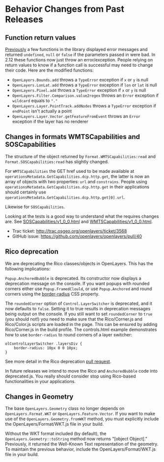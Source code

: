 # Behavior Changes from Past Releases

## Function return values

[Previously][prev] a few functions in the library displayed error messages and returned `undefined`, `null` or `false` if the parameters passed in were bad. In 2.12 these functions now just throw an error/exception. People relying on return values to know if a function call is successful may need to change their code. Here are the modified functions:

 * `OpenLayers.Bounds.add` throws a `TypeError` exception if `x` or `y` is null
 * `OpenLayers.LonLat.add` throws a `TypeError` exception if `lon` or `lat` is null
 * `OpenLayers.Pixel.add` throws a `TypeError` exception if `x` or `y` is null
 * `OpenLayers.Filter.Comparison.value2regex` throws an `Error` exception if `wildcard` equals to `"."`
 * `OpenLayers.Layer.PointTrack.addNodes` throws a `TypeError` exception if `endPoint` isn't actually a point
 * `OpenLayers.Layer.Vector.getFeatureFromEvent` throws an `Error` exception if the layer has no renderer

[prev]: https://github.com/openlayers/openlayers/commit/6e9a3e4c13e00c29daf28efd92b63c2390e69231

## Changes in formats WMTSCapabilities and SOSCapabilities

The structure of the object returned by `Format.WMTSCapabilities:read` and `Format.SOSCapabilities:read` has slightly changed.

For `WMTSCapabilities` the GET href used to be made available at `operationsMetadata.GetCapabilities.dcp.http.get`, the latter is now an array of objects with two properties: `url` and `constrains`. People using `operationsMetadata.GetCapabilities.dcp.http.get` in their applications should certainly use `operationsMetadata.GetCapabilities.dcp.http.get[0].url`.

Likewise for `SOSCapabilities`.

Looking at the tests is a good way to understand what the requires changes are. See [SOSCapabilities/v1_0_0.html](https://github.com/openlayers/openlayers/blob/master/tests/Format/SOSCapabilities/v1_0_0.html) and [WMTSCapabilities/v1_0_0.html](https://github.com/openlayers/openlayers/blob/master/tests/Format/WMTSCapabilities/v1_0_0.html).

 * Trac ticket: http://trac.osgeo.org/openlayers/ticket/3568
 * GitHub issue: https://github.com/openlayers/openlayers/pull/40


## Rico deprecation

We are deprecating the Rico classes/objects in OpenLayers. This has the following implications:

`Popup.AnchoredBubble` is deprecated. Its constructor now displays a deprecation message on the console. If you want popups with rounded corners either use `Popup.FramedClould`, or use `Popup.Anchored` and round corners using the [border-radius](https://developer.mozilla.org/en/CSS/border-radius) CSS property.

The `roundedCorner` option of `Control.LayerSwitcher` is deprecated, and it now defaults to `false`. Setting it to true results in deprecation messages being output on the console. If you still want to set `roundedCorner` to `true` (you should not!) you need to make sure that the Rico/Corner.js and Rico/Color.js scripts are loaded in the page. This can be ensured by adding Rico/Corner.js in the build profile. The controls.html example demonstrates how to use `border-radius` to round corners of a layer switcher:


    olControlLayerSwitcher .layersDiv {
        border-radius: 10px 0 0 10px;
    }

See more detail in the Rico deprecation [pull request](https://github.com/openlayers/openlayers/pull/99).

In future releases we intend to move the Rico and `AnchoredBubble` code into deprecated.js. You really should consider stop using Rico-based functionalities in your applications.

## Changes in Geometry

The base `OpenLayers.Geometry` class no longer depends on `OpenLayers.Format.WKT` or `OpenLayers.Feature.Vector`.  If you want to make use of the `OpenLayers.Geometry.fromWKT` method, you must explicitly include the OpenLayers/Format/WKT.js file in your build.  

Without the WKT format included (by default), the `OpenLayers.Geometry::toString` method now returns "[object Object]."  Previously, it returned the Well-Known Text representation of the geometry.  To maintain the previous behavior, include the OpenLayers/Format/WKT.js file in your build.

